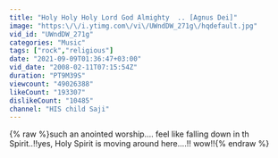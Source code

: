 ```yaml
---
title: "Holy Holy Holy Lord God Almighty  .. [Agnus Dei]"
image: "https:\/\/i.ytimg.com\/vi\/UWndDW_271g\/hqdefault.jpg"
vid_id: "UWndDW_271g"
categories: "Music"
tags: ["rock","religious"]
date: "2021-09-09T01:36:47+03:00"
vid_date: "2008-02-11T07:15:54Z"
duration: "PT9M39S"
viewcount: "49026388"
likeCount: "193307"
dislikeCount: "10485"
channel: "HIS child Saji"
---
```

{% raw %}such an anointed worship.... feel like falling down in th Spirit..!!yes, Holy Spirit is moving around here....!! wow!!{% endraw %}
